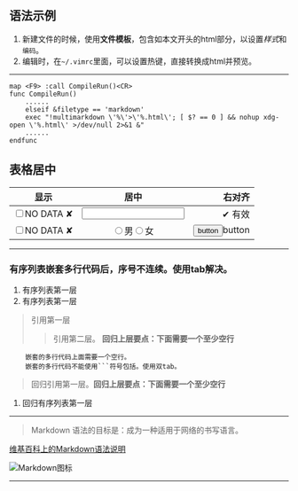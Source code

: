 <head>
<title>markdown 模板</title>
<meta http-equiv="content-type" content="text/html; charset=UTF-8">
<link href="mkd.css" rel="stylesheet" type="text/css">
</head>

语法示例
---------------
1. 新建文件的时候，使用**文件模板**，包含如本文开头的html部分，以设置*样式*和`编码`。
1. 编辑时，在`~/.vimrc`里面，可以设置热键，直接转换成html并预览。
***
	map <F9> :call CompileRun()<CR>
	func CompileRun() 
		......
		elseif &filetype == 'markdown'
		exec "!multimarkdown \'%\'>\'%.html\'; [ $? == 0 ] && nohup xdg-open \'%.html\' >/dev/null 2>&1 &"
		......
	endfunc

## 表格居中
显示|居中|右对齐
---------- |:-------:|----------------:
<input type="checkbox"/>NO DATA	✘	|	<input type="text" />|✔	有效
<input type="checkbox"/>NO DATA	✘	|	<input type="radio" name="sex" value="male" />男<input type="radio" name="sex" value="female" />女	|<input type="button" value="button"/>button

***
### 有序列表嵌套**多行代码**后，序号不连续。使用tab解决。

1. 有序列表第一层
1. 有序列表第一层
> 引用第一层
> > 引用第二层。
**回归上层要点：下面需要一个至少空行**

		嵌套的多行代码上面需要一个空行。
		嵌套的多行代码不能使用```符号包括。使用双tab。
> 回归引用第一层。**回归上层要点：下面需要一个至少空行**

1. 回归有序列表第一层
***
> Markdown 语法的目标是：成为一种适用于网络的书写语言。

[维基百科上的Markdown语法说明](https://zh.wikipedia.org/wiki/Markdown)

![Markdown图标](https://upload.wikimedia.org/wikipedia/commons/thumb/4/48/Markdown-mark.svg/208px-Markdown-mark.svg.png)

***
